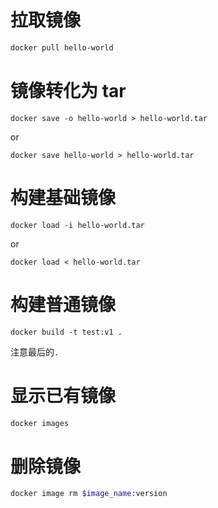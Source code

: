 # 拉取镜像
```bash
docker pull hello-world
```

# 镜像转化为 tar
```
docker save -o hello-world > hello-world.tar
```
or
```
docker save hello-world > hello-world.tar
```

# 构建基础镜像
```
docker load -i hello-world.tar
```
or
```
docker load < hello-world.tar
```

# 构建普通镜像
```
docker build -t test:v1 .
```
注意最后的`.`

# 显示已有镜像
```bash
docker images
```

# 删除镜像
```bash
docker image rm $image_name:version
```
